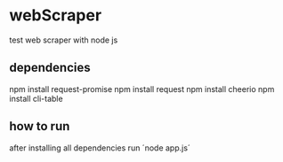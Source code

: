 # webScraper
test web scraper with node js

## dependencies

npm install request-promise
npm install request
npm install cheerio
npm install cli-table

## how to run
after installing all dependencies run
´node app.js´